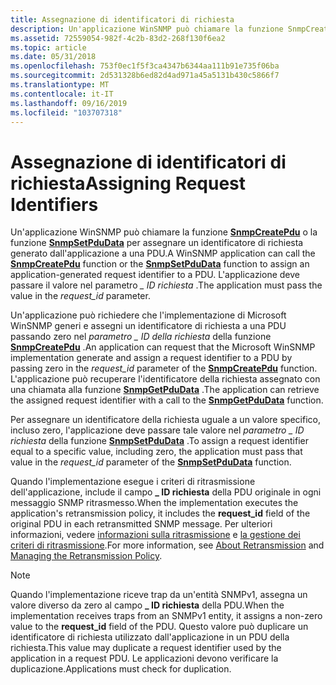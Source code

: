 ```yaml
---
title: Assegnazione di identificatori di richiesta
description: Un'applicazione WinSNMP può chiamare la funzione SnmpCreatePdu o la funzione SnmpSetPduData per assegnare un identificatore di richiesta generato dall'applicazione a una PDU. L'applicazione deve passare il valore nel \_ parametro ID richiesta.
ms.assetid: 72559054-982f-4c2b-83d2-268f130f6ea2
ms.topic: article
ms.date: 05/31/2018
ms.openlocfilehash: 753f0ec1f5f3ca4347b6344aa111b91e735f06ba
ms.sourcegitcommit: 2d531328b6ed82d4ad971a45a5131b430c5866f7
ms.translationtype: MT
ms.contentlocale: it-IT
ms.lasthandoff: 09/16/2019
ms.locfileid: "103707318"
---
```

# <a name="assigning-request-identifiers"></a><span data-ttu-id="2e610-104">Assegnazione di identificatori di richiesta</span><span class="sxs-lookup"><span data-stu-id="2e610-104">Assigning Request Identifiers</span></span>

<span data-ttu-id="2e610-105">Un'applicazione WinSNMP può chiamare la funzione [**SnmpCreatePdu**](/windows/desktop/api/Winsnmp/nf-winsnmp-snmpcreatepdu) o la funzione [**SnmpSetPduData**](/windows/desktop/api/Winsnmp/nf-winsnmp-snmpsetpdudata) per assegnare un identificatore di richiesta generato dall'applicazione a una PDU.</span><span class="sxs-lookup"><span data-stu-id="2e610-105">A WinSNMP application can call the [**SnmpCreatePdu**](/windows/desktop/api/Winsnmp/nf-winsnmp-snmpcreatepdu) function or the [**SnmpSetPduData**](/windows/desktop/api/Winsnmp/nf-winsnmp-snmpsetpdudata) function to assign an application-generated request identifier to a PDU.</span></span> <span data-ttu-id="2e610-106">L'applicazione deve passare il valore nel parametro *\_ ID richiesta* .</span><span class="sxs-lookup"><span data-stu-id="2e610-106">The application must pass the value in the *request\_id* parameter.</span></span>

<span data-ttu-id="2e610-107">Un'applicazione può richiedere che l'implementazione di Microsoft WinSNMP generi e assegni un identificatore di richiesta a una PDU passando zero nel *parametro \_ ID della richiesta* della funzione [**SnmpCreatePdu**](/windows/desktop/api/Winsnmp/nf-winsnmp-snmpcreatepdu) .</span><span class="sxs-lookup"><span data-stu-id="2e610-107">An application can request that the Microsoft WinSNMP implementation generate and assign a request identifier to a PDU by passing zero in the *request\_id* parameter of the [**SnmpCreatePdu**](/windows/desktop/api/Winsnmp/nf-winsnmp-snmpcreatepdu) function.</span></span> <span data-ttu-id="2e610-108">L'applicazione può recuperare l'identificatore della richiesta assegnato con una chiamata alla funzione [**SnmpGetPduData**](/windows/desktop/api/Winsnmp/nf-winsnmp-snmpgetpdudata) .</span><span class="sxs-lookup"><span data-stu-id="2e610-108">The application can retrieve the assigned request identifier with a call to the [**SnmpGetPduData**](/windows/desktop/api/Winsnmp/nf-winsnmp-snmpgetpdudata) function.</span></span>

<span data-ttu-id="2e610-109">Per assegnare un identificatore della richiesta uguale a un valore specifico, incluso zero, l'applicazione deve passare tale valore nel *parametro \_ ID richiesta* della funzione [**SnmpSetPduData**](/windows/desktop/api/Winsnmp/nf-winsnmp-snmpsetpdudata) .</span><span class="sxs-lookup"><span data-stu-id="2e610-109">To assign a request identifier equal to a specific value, including zero, the application must pass that value in the *request\_id* parameter of the [**SnmpSetPduData**](/windows/desktop/api/Winsnmp/nf-winsnmp-snmpsetpdudata) function.</span></span>

<span data-ttu-id="2e610-110">Quando l'implementazione esegue i criteri di ritrasmissione dell'applicazione, include il campo **\_ ID richiesta** della PDU originale in ogni messaggio SNMP ritrasmesso.</span><span class="sxs-lookup"><span data-stu-id="2e610-110">When the implementation executes the application's retransmission policy, it includes the **request\_id** field of the original PDU in each retransmitted SNMP message.</span></span> <span data-ttu-id="2e610-111">Per ulteriori informazioni, vedere [informazioni sulla ritrasmissione](about-retransmission.md) e [la gestione dei criteri di ritrasmissione](managing-the-retransmission-policy.md).</span><span class="sxs-lookup"><span data-stu-id="2e610-111">For more information, see [About Retransmission](about-retransmission.md) and [Managing the Retransmission Policy](managing-the-retransmission-policy.md).</span></span>

> [!Note]  
> <span data-ttu-id="2e610-112">Quando l'implementazione riceve trap da un'entità SNMPv1, assegna un valore diverso da zero al campo **\_ ID richiesta** della PDU.</span><span class="sxs-lookup"><span data-stu-id="2e610-112">When the implementation receives traps from an SNMPv1 entity, it assigns a non-zero value to the **request\_id** field of the PDU.</span></span> <span data-ttu-id="2e610-113">Questo valore può duplicare un identificatore di richiesta utilizzato dall'applicazione in un PDU della richiesta.</span><span class="sxs-lookup"><span data-stu-id="2e610-113">This value may duplicate a request identifier used by the application in a request PDU.</span></span> <span data-ttu-id="2e610-114">Le applicazioni devono verificare la duplicazione.</span><span class="sxs-lookup"><span data-stu-id="2e610-114">Applications must check for duplication.</span></span>

 

 

 




